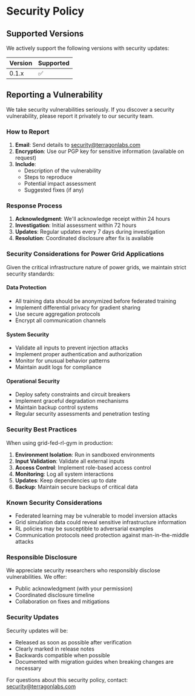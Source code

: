 # Security Policy

## Supported Versions

We actively support the following versions with security updates:

| Version | Supported          |
| ------- | ------------------ |
| 0.1.x   | :white_check_mark: |

## Reporting a Vulnerability

We take security vulnerabilities seriously. If you discover a security vulnerability, please report it privately to our security team.

### How to Report

1. **Email**: Send details to security@terragonlabs.com
2. **Encryption**: Use our PGP key for sensitive information (available on request)
3. **Include**: 
   - Description of the vulnerability
   - Steps to reproduce
   - Potential impact assessment
   - Suggested fixes (if any)

### Response Process

1. **Acknowledgment**: We'll acknowledge receipt within 24 hours
2. **Investigation**: Initial assessment within 72 hours  
3. **Updates**: Regular updates every 7 days during investigation
4. **Resolution**: Coordinated disclosure after fix is available

### Security Considerations for Power Grid Applications

Given the critical infrastructure nature of power grids, we maintain strict security standards:

#### Data Protection
- All training data should be anonymized before federated training
- Implement differential privacy for gradient sharing
- Use secure aggregation protocols
- Encrypt all communication channels

#### System Security  
- Validate all inputs to prevent injection attacks
- Implement proper authentication and authorization
- Monitor for unusual behavior patterns
- Maintain audit logs for compliance

#### Operational Security
- Deploy safety constraints and circuit breakers
- Implement graceful degradation mechanisms  
- Maintain backup control systems
- Regular security assessments and penetration testing

### Security Best Practices

When using grid-fed-rl-gym in production:

1. **Environment Isolation**: Run in sandboxed environments
2. **Input Validation**: Validate all external inputs
3. **Access Control**: Implement role-based access control
4. **Monitoring**: Log all system interactions
5. **Updates**: Keep dependencies up to date
6. **Backup**: Maintain secure backups of critical data

### Known Security Considerations

- Federated learning may be vulnerable to model inversion attacks
- Grid simulation data could reveal sensitive infrastructure information
- RL policies may be susceptible to adversarial examples
- Communication protocols need protection against man-in-the-middle attacks

### Responsible Disclosure

We appreciate security researchers who responsibly disclose vulnerabilities. We offer:

- Public acknowledgment (with your permission)
- Coordinated disclosure timeline
- Collaboration on fixes and mitigations

### Security Updates

Security updates will be:
- Released as soon as possible after verification
- Clearly marked in release notes
- Backwards compatible when possible
- Documented with migration guides when breaking changes are necessary

For questions about this security policy, contact: security@terragonlabs.com